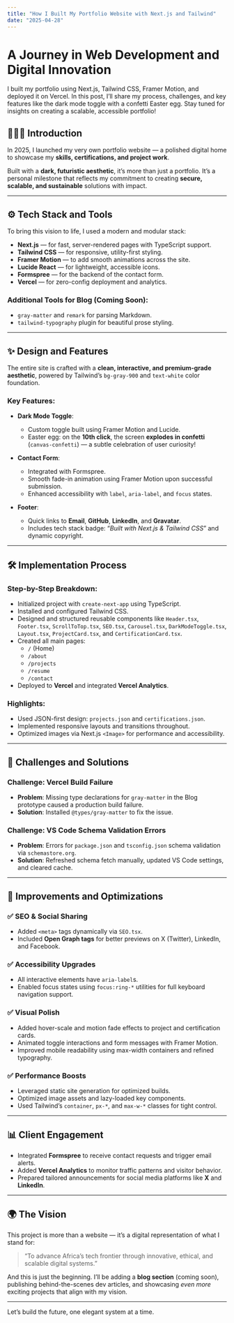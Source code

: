 ```yaml
---
title: "How I Built My Portfolio Website with Next.js and Tailwind"
date: "2025-04-28"
---
```


# A Journey in Web Development and Digital Innovation

I built my portfolio using Next.js, Tailwind CSS, Framer Motion, and deployed it on Vercel. In this post, I’ll share my process, challenges, and key features like the dark mode toggle with a confetti Easter egg. Stay tuned for insights on creating a scalable, accessible portfolio!

## 👨🏽‍💻 Introduction

In 2025, I launched my very own portfolio website — a polished digital home to showcase my **skills, certifications, and project work**.

Built with a **dark, futuristic aesthetic**, it’s more than just a portfolio. It’s a personal milestone that reflects my commitment to creating **secure, scalable, and sustainable** solutions with impact.

---

## ⚙️ Tech Stack and Tools

To bring this vision to life, I used a modern and modular stack:

- **Next.js** — for fast, server-rendered pages with TypeScript support.
- **Tailwind CSS** — for responsive, utility-first styling.
- **Framer Motion** — to add smooth animations across the site.
- **Lucide React** — for lightweight, accessible icons.
- **Formspree** — for the backend of the contact form.
- **Vercel** — for zero-config deployment and analytics.

### Additional Tools for Blog (Coming Soon):
- `gray-matter` and `remark` for parsing Markdown.
- `tailwind-typography` plugin for beautiful prose styling.

---

## ✨ Design and Features

The entire site is crafted with a **clean, interactive, and premium-grade aesthetic**, powered by Tailwind’s `bg-gray-900` and `text-white` color foundation.

### Key Features:

- **Dark Mode Toggle**:
  - Custom toggle built using Framer Motion and Lucide.
  - Easter egg: on the **10th click**, the screen **explodes in confetti** (`canvas-confetti`) — a subtle celebration of user curiosity!

- **Contact Form**:
  - Integrated with Formspree.
  - Smooth fade-in animation using Framer Motion upon successful submission.
  - Enhanced accessibility with `label`, `aria-label`, and `focus` states.

- **Footer**:
  - Quick links to **Email**, **GitHub**, **LinkedIn**, and **Gravatar**.
  - Includes tech stack badge: “*Built with Next.js & Tailwind CSS*” and dynamic copyright.

---

## 🛠 Implementation Process

### Step-by-Step Breakdown:

- Initialized project with `create-next-app` using TypeScript.
- Installed and configured Tailwind CSS.
- Designed and structured reusable components like `Header.tsx`, `Footer.tsx`, `ScrollToTop.tsx`, `SEO.tsx`, `Carousel.tsx`, `DarkModeToggle.tsx`, `Layout.tsx`, `ProjectCard.tsx`, and `CertificationCard.tsx`.
- Created all main pages:
  - `/` (Home)
  - `/about`
  - `/projects`
  - `/resume`
  - `/contact`
- Deployed to **Vercel** and integrated **Vercel Analytics**.

### Highlights:

- Used JSON-first design: `projects.json` and `certifications.json`.
- Implemented responsive layouts and transitions throughout.
- Optimized images via Next.js `<Image>` for performance and accessibility.

---

## 🧩 Challenges and Solutions

### Challenge: Vercel Build Failure

- **Problem**: Missing type declarations for `gray-matter` in the Blog prototype caused a production build failure.
- **Solution**: Installed `@types/gray-matter` to fix the issue.

### Challenge: VS Code Schema Validation Errors

- **Problem**: Errors for `package.json` and `tsconfig.json` schema validation via `schemastore.org`.
- **Solution**: Refreshed schema fetch manually, updated VS Code settings, and cleared cache.

---

## 🧠 Improvements and Optimizations

### ✅ SEO & Social Sharing

- Added `<meta>` tags dynamically via `SEO.tsx`.
- Included **Open Graph tags** for better previews on X (Twitter), LinkedIn, and Facebook.

### ✅ Accessibility Upgrades

- All interactive elements have `aria-label`s.
- Enabled focus states using `focus:ring-*` utilities for full keyboard navigation support.

### ✅ Visual Polish

- Added hover-scale and motion fade effects to project and certification cards.
- Animated toggle interactions and form messages with Framer Motion.
- Improved mobile readability using max-width containers and refined typography.

### ✅ Performance Boosts

- Leveraged static site generation for optimized builds.
- Optimized image assets and lazy-loaded key components.
- Used Tailwind’s `container`, `px-*`, and `max-w-*` classes for tight control.

---

## 📊 Client Engagement

- Integrated **Formspree** to receive contact requests and trigger email alerts.
- Added **Vercel Analytics** to monitor traffic patterns and visitor behavior.
- Prepared tailored announcements for social media platforms like **X** and **LinkedIn**.

---

## 🌍 The Vision

This project is more than a website — it’s a digital representation of what I stand for:

> “To advance Africa’s tech frontier through innovative, ethical, and scalable digital systems.”

And this is just the beginning. I’ll be adding a **blog section** (coming soon), publishing behind-the-scenes dev articles, and showcasing *even more* exciting projects that align with my vision.

---

Let’s build the future, one elegant system at a time.
